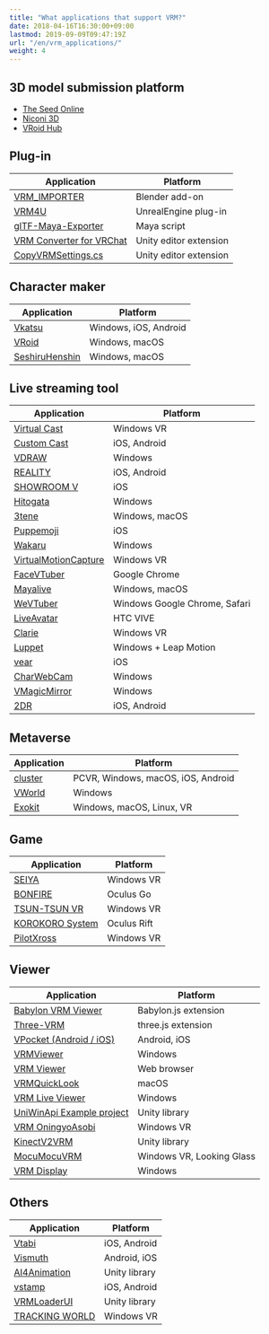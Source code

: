 ```yaml
---
title: "What applications that support VRM?"
date: 2018-04-16T16:30:00+09:00
lastmod: 2019-09-09T09:47:19Z
url: "/en/vrm_applications/"
weight: 4
---
```


##  3D model submission platform

* [The Seed Online](https://seed.online/)
* [Niconi 3D](https://3d.nicovideo.jp/)
* [VRoid Hub](https://hub.vroid.com/)

##  Plug-in

| Application | Platform |
|-------------|----------|
| [VRM_IMPORTER](https://github.com/saturday06/VRM_IMPORTER_for_Blender2_8) | Blender add-on |
| [VRM4U](https://github.com/ruyo/VRM4U) | UnrealEngine plug-in |
| [glTF-Maya-Exporter](https://github.com/kashikacojp/glTF-Maya-Exporter) | Maya script |
| [VRM Converter for VRChat](https://www.v-market.work/ec/items/122/detail/) | Unity editor extension |
| [CopyVRMSettings.cs](https://pokemori.booth.pm/items/1788660) | Unity editor extension |

##  Character maker

| Application | Platform |
|-------------|----------|
| [Vkatsu](http://vkatsu.jp/) | Windows, iOS, Android |
| [VRoid](https://vroid.com/en) | Windows, macOS |
| [SeshiruHenshin](https://fantia.jp/fanclubs/10552) | Windows, macOS |

##  Live streaming tool

| Application | Platform |
|-------------|----------|
| [Virtual Cast](https://virtualcast.jp/) | Windows VR |
| [Custom Cast](https://customcast.jp/) | iOS, Android |
| [VDRAW](https://sites.google.com/view/vdraw/) | Windows |
| [REALITY](https://le.wrightflyer.net/reality/) | iOS, Android |
| [SHOWROOM V](https://campaign.showroom-live.com/showroom-v/) | iOS |
| [Hitogata](https://sites.google.com/site/vhitogata/) | Windows |
| [3tene](https://3tene.com/) | Windows, macOS |
| [Puppemoji](https://www.puppemoji.com/) | iOS |
| [Wakaru](https://store.steampowered.com/app/870820/Wakaru_ver_beta/) | Windows |
| [VirtualMotionCapture](https://github.com/sh-akira/VirtualMotionCapture) | Windows VR |
| [FaceVTuber](https://facevtuber.com/) | Google Chrome |
| [Mayalive](https://materializer.co/lab/mayalive) | Windows, macOS |
| [WeVTuber](https://wevtubers.appspot.com/) | Windows Google Chrome, Safari |
| [LiveAvatar](https://github.com/m2wasabi/LiveAvatar) | HTC VIVE |
| [Clarie](https://biscrat.booth.pm/items/1193414) | Windows VR |
| [Luppet](https://luppet.appspot.com/) | Windows + Leap Motion |
| [vear](https://apps.apple.com/jp/app/vear/id1490697369) | iOS |
| [CharWebCam](https://github.com/xelloss120/CharWebCam) | Windows |
| [VMagicMirror](https://malaybaku.github.io/VMagicMirror/en/) | Windows |
| [2DR](https://2dr.info/) | iOS, Android |

##  Metaverse

| Application | Platform |
|-------------|----------|
| [cluster](https://cluster.mu/) | PCVR, Windows, macOS, iOS, Android |
| [VWorld](https://naby.booth.pm/items/990663) | Windows |
| [Exokit](https://github.com/exokitxr/avatars) | Windows, macOS, Linux, VR |

##  Game

| Application | Platform |
|-------------|----------|
| [SEIYA](https://wandv.jp/seiya/) | Windows VR |
| [BONFIRE](https://orenodinner.booth.pm/items/952450) | Oculus Go |
| [TSUN-TSUN VR](https://store.steampowered.com/app/867090/VR__TSUNTSUN_VR/) | Windows VR |
| [KOROKORO System](https://www.mediaplex.co.jp/korokoro/) | Oculus Rift |
| [PilotXross](https://n-mattun.booth.pm/) | Windows VR |

##  Viewer

| Application | Platform |
|-------------|----------|
| [Babylon VRM Viewer](https://github.com/virtual-cast/babylon-vrm-loader/) | Babylon.js extension |
| [Three-VRM](https://github.com/pixiv/three-vrm/) | three.js extension |
| [VPocket (Android / iOS)](https://play.google.com/store/apps/details?id=com.BooApps.VPocket) | Android, iOS |
| [VRMViewer](https://www43.atwiki.jp/beamman/) | Windows |
| [VRM Viewer](https://vrm-viewer.yukimochi.io/) | Web browser |
| [VRMQuickLook](https://github.com/magicien/VRMQuickLook) | macOS |
| [VRM Live Viewer](http://fantom1x.blog130.fc2.com/blog-entry-309.html) | Windows |
| [UniWinApi Example project](https://github.com/kirurobo/UniWinApi) | Unity library |
| [VRM OningyoAsobi](https://120byte.booth.pm/items/1099618) | Windows VR |
| [KinectV2VRM](https://github.com/m2wasabi/KinectV2VRM) | Unity library |
| [MocuMocuVRM](http://www.vrai.jp/vr_mocuvrm_en.html) | Windows VR, Looking Glass |
| [VRM Display](https://akarimichi.github.io/vrm-display-releases/) | Windows |

##  Others

| Application | Platform |
|-------------|----------|
| [Vtabi](https://app.famitsu.com/gametitle/8356/) | iOS, Android |
| [Vismuth](https://vismuth.net/) | Android, iOS |
| [AI4Animation](https://github.com/t-takasaka/AI4Animation/tree/master/AI4Animation/Assets/Demo/ARKit) | Unity library |
| [vstamp](https://yashinut.com/archives/vstamp_app.html) | iOS, Android |
| [VRMLoaderUI](https://github.com/m2wasabi/VRMLoaderUI) | Unity library |
| [TRACKING WORLD](http://deatrathias.net/TW/) | Windows VR |
